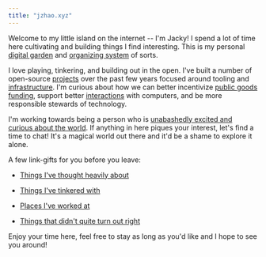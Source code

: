 ```yaml
---
title: "jzhao.xyz"
---
```


Welcome to my little island on the internet -- I'm Jacky! I spend a lot of time here cultivating and building things I find interesting. This is my personal [digital garden](posts/networked-thought.md) and [organizing system](thoughts/organizing%20system.md) of sorts.

I love playing, tinkering, and building out in the open. I've built a number of open-source [projects](thoughts/Projects.md) over the past few years focused around tooling and [infrastructure](thoughts/infrastructure.md). I'm curious about how we can better incentivize [public goods](thoughts/public%20goods.md) [funding](thoughts/funding.md), support better [interactions](thoughts/interaction%20design.md) with computers, and be more responsible stewards of technology.

I'm working towards being a person who is [unabashedly excited and curious about the world](https://www.youtube.com/watch?v=Khfe3jBuq8c&list=PLMs_JcuNozJbxC91R5skgPpL7cnJuICun). If anything in here piques your interest, let's find a time to chat! It's a magical world out there and it'd be a shame to explore it alone.

A few link-gifts for you before you leave:
- [Things I've thought heavily about](/posts)
* [Things I've tinkered with](thoughts/Projects.md)
- [Places I've worked at](thoughts/Experience.md)
* [Things that didn't quite turn out right](posts/a-failure-resume.md)

Enjoy your time here, feel free to stay as long as you'd like and I hope to see you around!